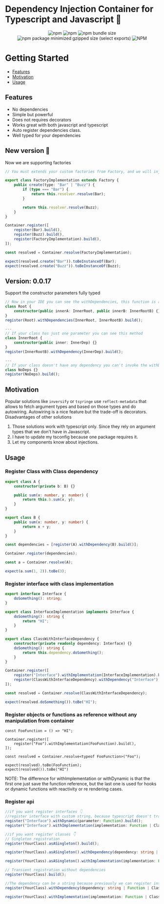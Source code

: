 # Dependency Injection Container for Typescript and Javascript 💉

<p align="center">
    <img alt="npm" src="https://img.shields.io/npm/v/ts-injecty">
    <img alt="npm" src="https://img.shields.io/npm/dt/ts-injecty">
    <img alt="npm bundle size" src="https://img.shields.io/bundlephobia/min/ts-injecty">
    <img alt="npm package minimized gzipped size (select exports)" src="https://img.shields.io/bundlejs/size/ts-injecty">
    <img alt="NPM" src="https://img.shields.io/npm/l/ts-injecty">
</p>

# Getting Started

-   [Features](#features)
-   [Motivation](#motivation)
-   [Usage](#usage)

## Features

-   No dependencies
-   Simple but powerful
-   Does not requires decorators
-   Works great with both javascript and typescript
-   Auto register dependencies class.
-   Well typed for your dependencies

## New version 🚀

Now we are supporting factories

```typescript
// You must extends your custom factories from Factory, and we will inject automatically the resolver in your factory.

export class FactoryImplementation extends Factory {
    public create(type: "Bar" | "Buzz") {
        if (type === "Bar") {
            return this.resolver.resolve(Bar);
        }

        return this.resolver.resolve(Buzz);
    }
}

Container.register([
    register(Bar).build(),
    register(Buzz).build(),
    register(FactoryImplementation).build(),
]);

const resolved = Container.resolve(FactoryImplementation);

expect(resolved.create("Bar")).toBeInstanceOf(Bar);
expect(resolved.create("Buzz")).toBeInstanceOf(Buzz);
```

## Version: 0.0.17

Support the constructor parameters fully typed

```typescript
// Now in your IDE you can see the withDependencies, this function is automatically generated only when your class has more than one argument.
class Root {
    constructor(public innerA: InnerRoot, public innerB: InnerRootB) {}
}
register(Root).withDependencies(InnerRoot, InnerRootB).build();

---
// If your class has just one parameter you can see this method
class InnerRoot {
    constructor(public inner: InnerDep) {}
}
register(InnerRootB).withDependency(InnerDep).build();

---
// If your class doesn't have any dependency you can't invoke the withDependency.
class NoDeps {}
register(NoDeps).build();
```

## Motivation

Popular solutions like `inversify` or `tsyringe` use `reflect-metadata` that allows to fetch argument types and based on
those types and do autowiring. Autowiring is a nice feature but the trade-off is decorators.
Disadvantages of other solutions

1.  Those solutions work with typescript only. Since they rely on argument types that we don't have in Javascript.
2.  I have to update my tsconfig because one package requires it.
3.  Let my components know about injections.

## Usage

### Register Class with Class dependency

```typescript
export class A {
    constructor(private b: B) {}

    public sum(x: number, y: number) {
        return this.b.sum(x, y);
    }
}

export class B {
    public sum(x: number, y: number) {
        return x + y;
    }
}

const dependencies = [register(A).withDependency(B).build()];

Container.register(dependencies);

const a = Container.resolve(A);

expect(a.sum(1, 2)).toBe(3);
```

### Register interface with class implementation

```typescript
export interface Interface {
    doSomething(): string;
}

export class InterfaceImplementation implements Interface {
    doSomething(): string {
        return "HI";
    }
}

export class ClassWithInterfaceDependency {
    constructor(private readonly dependency: Interface) {}
    doSomething(): string {
        return this.dependency.doSomething();
    }
}

Container.register([
    register("Interface").withImplementation(InterfaceImplementation).build(),
    register(ClassWithInterfaceDependency).withDependency("Interface").build(),
]);

const resolved = Container.resolve(ClassWithInterfaceDependency);

expect(resolved.doSomething()).toBe("HI");
```

### Register objects or functions as reference without any manipulation from container

    const FooFunction = () => "HI";

    Container.register([
        register("Foo").withImplementation(FooFunction).build(),
    ]);

    const resolved = Container.resolve<typeof FooFunction>("Foo");

    expect(resolved).toBe(FooFunction);
    expect(resolved()).toBe("HI")

NOTE: The difference for withImplementation or withDynamic is that the first one just save the function reference, but the last one is used for hooks or dynamic functions with reactivity or re rendering cases.

### Register api

```typescript
//if you want register interfaces 👇
//register interface with custom string, because typescript doesn't transpile interfaces.
register("Interface").withDynamic(parameter: Function).build();
register("Interface").withImplementation(implementation: Function | Class | object).build();

//if you want register classes 👇
// Singleton registration
register(YourClass).asASingleton().build();

register(YourClass).asASingleton().withDependency(dependency: string | Function | Class).build();

register(YourClass).asASingleton().withImplementation(implementation: Function | Class | object).build();

// Transient registration without dependencies
register(YourClass).build();

//The dependency can be a string because previously we can register interfaces.
register(YourClass).withDependency(dependency: string | Function | Class).build();

register(YourClass).withImplementation(implementation: Function | Class | object).build();
```
